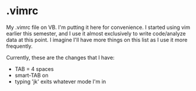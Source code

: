 # .vimrc
My .vimrc file on VB. I'm putting it here for convenience. I started using vim earlier this semester, and I use it almost exclusively to write code/analyze data at this point. I imagine I'll have more things on this list as I use it more frequently.

Currently, these are the changes that I have:
  - TAB = 4 spaces
  - smart-TAB on
  - typing 'jk' exits whatever mode I'm in
